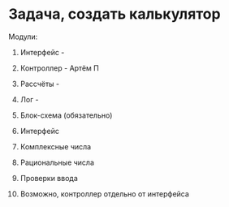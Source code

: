 # Задача, создать калькулятор

Модули:

1. Интерфейс - 
2. Контроллер - Артём П
3. Рассчёты -
4. Лог - 

1. Блок-схема (обязательно)
2. Интерфейс
3. Комплексные числа
4. Рациональные числа
5. Проверки ввода
6. Возможно, контроллер отдельно от интерфейса
